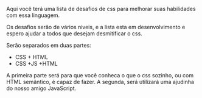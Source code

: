 Aqui você terá uma lista de desafios de css para melhorar suas habilidades com essa linguagem.

Os desafios serão de vários niveis, e a lista esta em desenvolvimento e espero ajudar a todos que desejam desmitificar o css.

Serão separados em duas partes:
- CSS + HTML
- CSS +JS +HTML

A primeira parte será para que você conheca o que o css sozinho, ou com HTML semântico, é capaz de fazer.
A segunda, será utilizará uma ajudinha do nosso amigo JavaScript.

